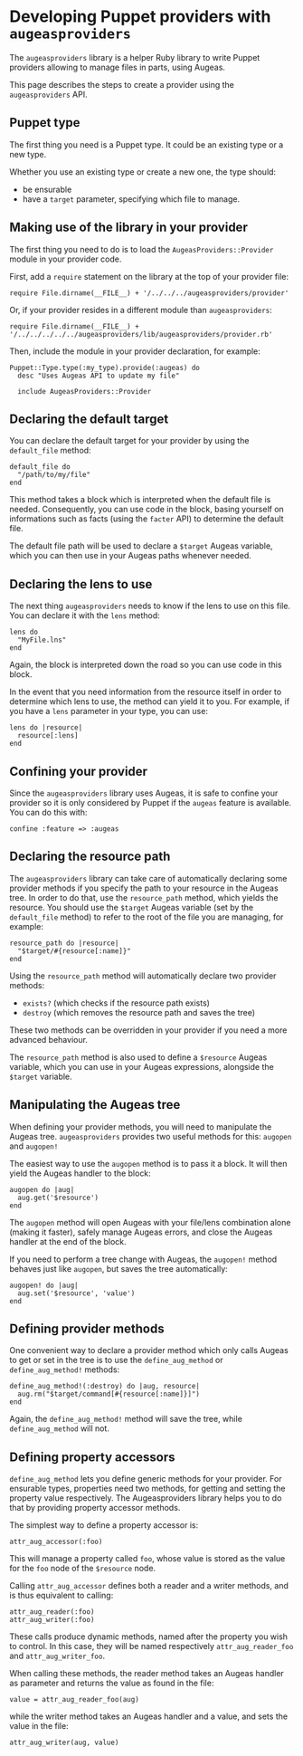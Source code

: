 # Developing Puppet providers with `augeasproviders`

The `augeasproviders` library is a helper Ruby library to write Puppet providers allowing to manage files in parts, using Augeas.

This page describes the steps to create a provider using the `augeasproviders` API.


## Puppet type

The first thing you need is a Puppet type. It could be an existing type or a new type.

Whether you use an existing type or create a new one, the type should:

* be ensurable
* have a `target` parameter, specifying which file to manage.


## Making use of the library in your provider

The first thing you need to do is to load the `AugeasProviders::Provider` module in your provider code.

First, add a `require` statement on the library at the top of your provider file:

    require File.dirname(__FILE__) + '/../../../augeasproviders/provider'

Or, if your provider resides in a different module than `augeasproviders`:

    require File.dirname(__FILE__) + '/../../../../../augeasproviders/lib/augeasproviders/provider.rb'

Then, include the module in your provider declaration, for example:

    Puppet::Type.type(:my_type).provide(:augeas) do
      desc "Uses Augeas API to update my file"
    
      include AugeasProviders::Provider


## Declaring the default target

You can declare the default target for your provider by using the `default_file` method:

    default_file do
      "/path/to/my/file"
    end

This method takes a block which is interpreted when the default file is needed. Consequently, you can use code in the block, basing yourself on informations such as facts (using the `facter` API) to determine the default file.

The default file path will be used to declare a `$target` Augeas variable, which you can then use in your Augeas paths whenever needed.


## Declaring the lens to use

The next thing `augeasproviders` needs to know if the lens to use on this file. You can declare it with the `lens` method:

    lens do
      "MyFile.lns"
    end

Again, the block is interpreted down the road so you can use code in this block.

In the event that you need information from the resource itself in order to determine which lens to use, the method can yield it to you. For example, if you have a `lens` parameter in your type, you can use:

    lens do |resource|
      resource[:lens]
    end
    

## Confining your provider

Since the `augeasproviders` library uses Augeas, it is safe to confine your provider so it is only considered by Puppet if the `augeas` feature is available. You can do this with:

    confine :feature => :augeas


## Declaring the resource path

The `augeasproviders` library can take care of automatically declaring some provider methods if you specify the path to your resource in the Augeas tree. In order to do that, use the `resource_path` method, which yields the resource. You should use the `$target` Augeas variable (set by the `default_file` method) to refer to the root of the file you are managing, for example:

    resource_path do |resource|
      "$target/#{resource[:name]}"
    end

Using the `resource_path` method will automatically declare two provider methods: 

* `exists?` (which checks if the resource path exists)
* `destroy` (which removes the resource path and saves the tree)

These two methods can be overridden in your provider if you need a more advanced behaviour.

The `resource_path` method is also used to define a `$resource` Augeas variable, which you can use in your Augeas expressions, alongside the `$target` variable.


## Manipulating the Augeas tree

When defining your provider methods, you will need to manipulate the Augeas tree. `augeasproviders` provides two useful methods for this: `augopen` and `augopen!`

The easiest way to use the `augopen` method is to pass it a block. It will then yield the Augeas handler to the block:

    augopen do |aug|
      aug.get('$resource')
    end

The `augopen` method will open Augeas with your file/lens combination alone (making it faster), safely manage Augeas errors, and close the Augeas handler at the end of the block.

If you need to perform a tree change with Augeas, the `augopen!` method behaves just like `augopen`, but saves the tree automatically:

    augopen! do |aug|
      aug.set('$resource', 'value')
    end


## Defining provider methods

One convenient way to declare a provider method which only calls Augeas to get or set in the tree is to use the `define_aug_method` or `define_aug_method!` methods:

    define_aug_method!(:destroy) do |aug, resource|
      aug.rm("$target/command[#{resource[:name]}]")
    end

Again, the `define_aug_method!` method will save the tree, while `define_aug_method` will not.



## Defining property accessors


`define_aug_method` lets you define generic methods for your provider. For ensurable types, properties need two methods, for getting and setting the property value respectively. The Augeasproviders library helps you to do that by providing property accessor methods.

The simplest way to define a property accessor is:

    attr_aug_accessor(:foo)

This will manage a property called `foo`, whose value is stored as the value for the `foo` node of the `$resource` node.

Calling `attr_aug_accessor` defines both a reader and a writer methods, and is thus equivalent to calling:

    attr_aug_reader(:foo)
    attr_aug_writer(:foo)

These calls produce dynamic methods, named after the property you wish to control. In this case, they will be named respectively `attr_aug_reader_foo` and `attr_aug_writer_foo`.

When calling these methods, the reader method takes an Augeas handler as parameter and returns the value as found in the file:

    value = attr_aug_reader_foo(aug)

while the writer method takes an Augeas handler and a value, and sets the value in the file:

    attr_aug_writer(aug, value)

